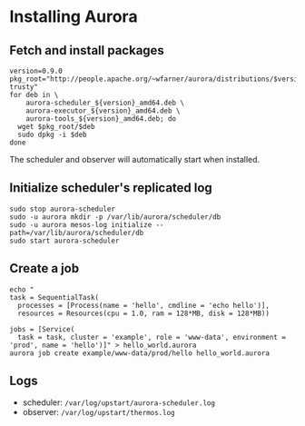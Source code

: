 # Installing Aurora
## Fetch and install packages

    version=0.9.0
    pkg_root="http://people.apache.org/~wfarner/aurora/distributions/$version/deb/ubuntu-trusty"
    for deb in \
        aurora-scheduler_${version}_amd64.deb \
        aurora-executor_${version}_amd64.deb \
        aurora-tools_${version}_amd64.deb; do
      wget $pkg_root/$deb
      sudo dpkg -i $deb
    done

The scheduler and observer will automatically start when installed.

## Initialize scheduler's replicated log

    sudo stop aurora-scheduler
    sudo -u aurora mkdir -p /var/lib/aurora/scheduler/db
    sudo -u aurora mesos-log initialize --path=/var/lib/aurora/scheduler/db
    sudo start aurora-scheduler

## Create a job

    echo "
    task = SequentialTask(
      processes = [Process(name = 'hello', cmdline = 'echo hello')],
      resources = Resources(cpu = 1.0, ram = 128*MB, disk = 128*MB))

    jobs = [Service(
      task = task, cluster = 'example', role = 'www-data', environment = 'prod', name = 'hello')]" > hello_world.aurora
    aurora job create example/www-data/prod/hello hello_world.aurora

## Logs
* scheduler: `/var/log/upstart/aurora-scheduler.log`
* observer: `/var/log/upstart/thermos.log`
